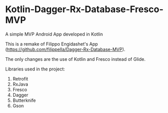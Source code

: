 # Kotlin-Dagger-Rx-Database-Fresco-MVP
A simple MVP Android App developed in Kotlin

This is a remake of Filippo Engidashet's App (https://github.com/filippella/Dagger-Rx-Database-MVP). 


The only changes are the use of Kotlin and Fresco instead of Glide.

Libraries used in the project:

1. Retrofit
2. RxJava
3. Fresco
4. Dagger
5. Butterknife
6. Gson
